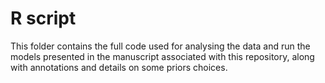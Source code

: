 # R script

This folder contains the full code used for analysing the data and run the models presented in the manuscript associated with this repository, along with annotations and details on some priors choices.
